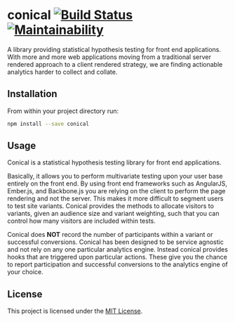# conical [![Build Status](https://travis-ci.com/tomasbasham/conical.svg?branch=master)](https://travis-ci.com/tomasbasham/conical) [![Maintainability](https://api.codeclimate.com/v1/badges/06c59072df4c1515b9f7/maintainability)](https://codeclimate.com/github/tomasbasham/conical/maintainability)

A library providing statistical hypothesis testing for front end applications.
With more and more web applications moving from a traditional server rendered
approach to a client rendered strategy, we are finding actionable analytics
harder to collect and collate.

## Installation

From within your project directory run:

```bash
npm install --save conical
```

## Usage

Conical is a statistical hypothesis testing library for front end applications.

Basically, it allows you to perform multivariate testing upon your user base
entirely on the front end. By using front end frameworks such as AngularJS,
Ember.js, and Backbone.js you are relying on the client to perform the page
rendering and not the server. This makes it more difficult to segment users to
test site variants. Conical provides the methods to allocate visitors to
variants, given an audience size and variant weighting, such that you can
control how many visitors are included within tests.

Conical does **NOT** record the number of participants within a variant or
successful conversions. Conical has been designed to be service agnostic and
not rely on any one particular analytics engine. Instead conical provides hooks
that are triggered upon particular actions. These give you the chance to report
participation and successful conversions to the analytics engine of your
choice.

## License

This project is licensed under the [MIT License](LICENSE.md).
